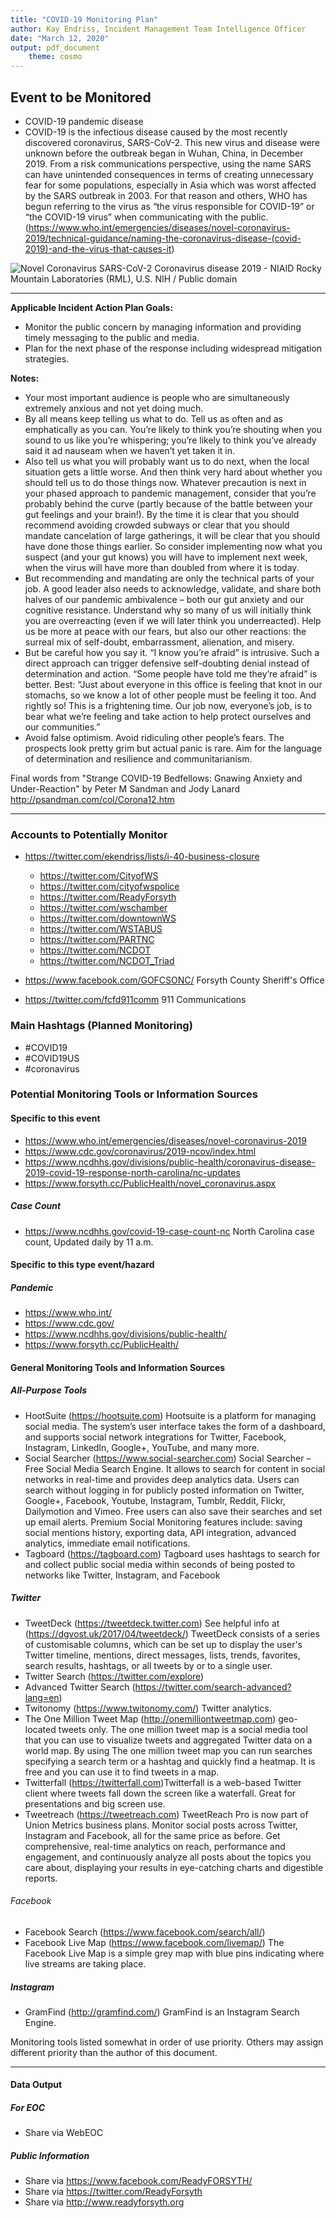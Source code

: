 ```yaml
---
title: "COVID-19 Monitoring Plan"
author: Kay Endriss, Incident Management Team Intelligence Officer
date: "March 12, 2020"
output: pdf_document 
    theme: cosmo
---
```

<!--
###### “In preparing for battle I have always found that plans are useless, but planning is indispensable.” 
###### ― Dwight D. Eisenhower
###### “Always, Always have a plan” 
###### ― Rick Riordan
###### “The best laid schemes o' mice an' men gang aft agley.” 
###### ― Robert Burns, Collected Poems of Robert Burns
###### “A man may plant a tree for a number of reasons. Perhaps he likes trees. Perhaps he wants shelter. Or perhaps he knows that someday he may need the firewood.” 
###### ― Joanne Harris, Runemarks-->

## Event to be Monitored ##
* COVID-19 pandemic disease  
* COVID-19 is the infectious disease caused by the most recently discovered coronavirus, SARS-CoV-2. This new virus and disease were unknown before the outbreak began in Wuhan, China, in December 2019. From a risk communications perspective, using the name SARS can have unintended consequences in terms of creating unnecessary fear for some populations, especially in Asia which was worst affected by the SARS outbreak in 2003. For that reason and others, WHO has begun referring to the virus as “the virus responsible for COVID-19” or “the COVID-19 virus” when communicating with the public. (https://www.who.int/emergencies/diseases/novel-coronavirus-2019/technical-guidance/naming-the-coronavirus-disease-(covid-2019)-and-the-virus-that-causes-it)

![Novel Coronavirus SARS-CoV-2 Coronavirus disease 2019 - NIAID Rocky Mountain Laboratories (RML), U.S. NIH / Public domain](https://upload.wikimedia.org/wikipedia/commons/7/78/SARS-CoV-2_49534865371.jpg)


---
**Applicable Incident Action Plan<!--Emergency Operations Center/Multi-Agency Coordination Center/Joint Information Center-->  Goals:** 
* Monitor the public concern by managing information and providing timely messaging to the public and media. 
* Plan for the next phase of the response including widespread mitigation strategies.

**Notes:**   
 - Your most important audience is people who are simultaneously extremely anxious and not yet doing much.
 - By all means keep telling us what to do. Tell us as often and as emphatically as you can. You’re likely to think you’re shouting when you sound to us like you’re whispering; you’re likely to think you’ve already said it ad nauseam when we haven’t yet taken it in.
 - Also tell us what you will probably want us to do next, when the local situation gets a little worse. And then think very hard about whether you should tell us to do those things now. Whatever precaution is next in your phased approach to pandemic management, consider that you’re probably behind the curve (partly because of the battle between your gut feelings and your brain!). By the time it is clear that you should recommend avoiding crowded subways or clear that you should mandate cancelation of large gatherings, it will be clear that you should have done those things earlier. So consider implementing now what you suspect (and your gut knows) you will have to implement next week, when the virus will have more than doubled from where it is today.
 - But recommending and mandating are only the technical parts of your job. A good leader also needs to acknowledge, validate, and share both halves of our pandemic ambivalence – both our gut anxiety and our cognitive resistance. Understand why so many of us will initially think you are overreacting (even if we will later think you underreacted). Help us be more at peace with our fears, but also our other reactions: the surreal mix of self-doubt, embarrassment, alienation, and misery.
 - But be careful how you say it. “I know you’re afraid” is intrusive. Such a direct approach can trigger defensive self-doubting denial instead of determination and action. “Some people have told me they’re afraid” is better. Best: “Just about everyone in this office is feeling that knot in our stomachs, so we know a lot of other people must be feeling it too. And rightly so! This is a frightening time. Our job now, everyone’s job, is to bear what we’re feeling and take action to help protect ourselves and our communities.”
 - Avoid false optimism. Avoid ridiculing other people’s fears. The prospects look pretty grim but actual panic is rare. Aim for the language of determination and resilience and communitarianism.

Final words from "Strange COVID-19 Bedfellows: Gnawing Anxiety and Under-Reaction" by Peter M Sandman and Jody Lanard http://psandman.com/col/Corona12.htm

*** 

### Accounts to Potentially Monitor ###
* https://twitter.com/ekendriss/lists/i-40-business-closure
    
    + https://twitter.com/CityofWS
    + https://twitter.com/cityofwspolice
    + https://twitter.com/ReadyForsyth
    + https://twitter.com/wschamber
    + https://twitter.com/downtownWS
    + https://twitter.com/WSTABUS
    + https://twitter.com/PARTNC
    + https://twitter.com/NCDOT
    + https://twitter.com/NCDOT_Triad

* https://www.facebook.com/GOFCSONC/  Forsyth County Sheriff's Office
* https://twitter.com/fcfd911comm  911 Communications
<!--
### Websites and Additional Information ###
-->

### Main Hashtags (Planned Monitoring) ###
* #COVID19
* #COVID19US
* #coronavirus

<!--
### Additional Hashtags (Possible Monitoring) ###
-->

<!--
### Additional Hashtags (Sporadic Monitoring) ###
* as needed
-->

### Potential Monitoring Tools or Information Sources ###
#### Specific to this event ####
* https://www.who.int/emergencies/diseases/novel-coronavirus-2019
* https://www.cdc.gov/coronavirus/2019-ncov/index.html
* https://www.ncdhhs.gov/divisions/public-health/coronavirus-disease-2019-covid-19-response-north-carolina/nc-updates
* https://www.forsyth.cc/PublicHealth/novel_coronavirus.aspx

##### Case Count #####
* https://www.ncdhhs.gov/covid-19-case-count-nc North Carolina case count, Updated daily by 11 a.m.

#### Specific to this type event/hazard ####
<!--
##### Flood #####
##### Power Outages #####
##### Traffic #####
* Waze
    + http://waze.com
    + https://twitter.com/waze
    + https://twitter.com/waze_es (Spanish language)
* DriveNC.gov https://tims.ncdot.gov/tims/
* https://twitter.com/Triadroads
-->
##### Pandemic #####
* https://www.who.int/
* https://www.cdc.gov/
* https://www.ncdhhs.gov/divisions/public-health/
* https://www.forsyth.cc/PublicHealth/


#### General Monitoring Tools and Information Sources ####

##### All-Purpose Tools ######
* HootSuite (https://hootsuite.com) Hootsuite is a platform for managing social media. The system’s user interface takes the form of a dashboard, and supports social network integrations for Twitter, Facebook, Instagram, LinkedIn, Google+, YouTube, and many more.
* Social Searcher (https://www.social-searcher.com) Social Searcher – Free Social Media Search Engine. It allows to search for content in social networks in real-time and provides deep analytics data. Users can search without logging in for publicly posted information on Twitter, Google+, Facebook, Youtube, Instagram, Tumblr, Reddit, Flickr, Dailymotion and Vimeo. Free users can also save their searches and set up email alerts. Premium Social Monitoring features include: saving social mentions history, exporting data, API integration, advanced analytics, immediate email notifications.
* Tagboard (https://tagboard.com) Tagboard uses hashtags to search for and collect public social media within seconds of being posted to networks like Twitter, Instagram, and Facebook

##### Twitter #####
* TweetDeck (https://tweetdeck.twitter.com) See helpful info at (https://dgvost.uk/2017/04/tweetdeck/) TweetDeck consists of a series of customisable columns, which can be set up to display the user's Twitter timeline, mentions, direct messages, lists, trends, favorites, search results, hashtags, or all tweets by or to a single user.
* Twitter Search (https://twitter.com/explore)
* Advanced Twitter Search (https://twitter.com/search-advanced?lang=en)
* Twitonomy (https://www.twitonomy.com/) Twitter analytics.
* The One Million Tweet Map (http://onemilliontweetmap.com) geo-located tweets only. The one million tweet map is a social media tool that you can use to visualize tweets and aggregated Twitter data on a world map. By using The one million tweet map you can run searches specifying a search term or a hashtag and quickly find a heatmap. It is free and you can use it to find tweets in a map.
* Twitterfall (https://twitterfall.com)Twitterfall is a web-based Twitter client where tweets fall down the screen like a waterfall. Great for presentations and big screen use.
* Tweetreach (https://tweetreach.com) TweetReach Pro is now part of Union Metrics business plans. Monitor social posts across Twitter, Instagram and Facebook, all for the same price as before. Get comprehensive, real-time analytics on reach, performance and engagement, and continuously analyze all posts about the topics you care about, displaying your results in eye-catching charts and digestible reports.


###### Facebook #####
* Facebook Search (https://www.facebook.com/search/all/) 
* Facebook Live Map (https://www.facebook.com/livemap/) The Facebook Live Map is a simple grey map with blue pins indicating where live streams are taking place.

##### Instagram #####
* GramFind (http://gramfind.com/) GramFind is an Instagram Search Engine.
 






Monitoring tools listed somewhat in order of use priority. Others may assign different priority than the author of this document.  

***

#### Data Output ####
##### For EOC #####
* Share via WebEOC
##### Public Information #####
* Share via https://www.facebook.com/ReadyFORSYTH/
* Share via https://twitter.com/ReadyForsyth
* Share via http://www.readyforsyth.org

